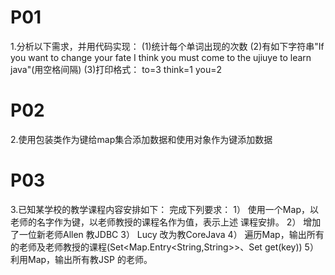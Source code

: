 # P01
1.分析以下需求，并用代码实现：
(1)统计每个单词出现的次数
(2)有如下字符串"If you want to change your fate I think you must come to the ujiuye to learn java"(用空格间隔)
(3)打印格式：
to=3
think=1
you=2
# P02
2.使用包装类作为键给map集合添加数据和使用对象作为键添加数据
# P03
3.已知某学校的教学课程内容安排如下： 
完成下列要求：
1） 使用一个Map，以老师的名字作为键，以老师教授的课程名作为值，表示上述
课程安排。
2） 增加了一位新老师Allen 教JDBC
3） Lucy 改为教CoreJava 
4） 遍历Map，输出所有的老师及老师教授的课程(Set<Map.Entry<String,String>>、Set<String> get(key))
5） 利用Map，输出所有教JSP 的老师。